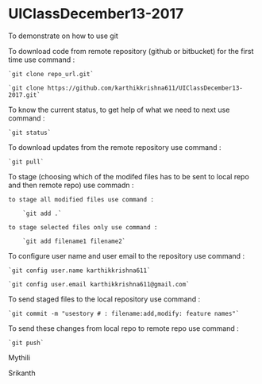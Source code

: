 # UIClassDecember13-2017
To demonstrate on how to use git

To download code from remote repository (github or bitbucket) for the first time use command :

	`git clone repo_url.git`

	`git clone https://github.com/karthikkrishna611/UIClassDecember13-2017.git`


To know the current status, to get help of what we need to next use command :

	`git status`


To download updates from the remote repository use command :

	`git pull`

To stage (choosing which of the modifed files has to be sent to local repo and then remote repo) use commadn :

	to stage all modified files use command :

		`git add .`

	to stage selected files only use command :

		`git add filename1 filename2`


To configure user name and user email to the repository use command :

	`git config user.name karthikkrishna611`

	`git config user.email karthikkrishna611@gmail.com`


To send staged files to the local repository use command :

	`git commit -m "usestory # : filename:add,modify: feature names"`


To send these changes from local repo to remote repo use command :

	`git push`



Mythili


Srikanth




